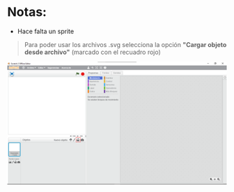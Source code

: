 # Notas: 

- Hace falta un sprite

> Para poder usar los archivos .svg selecciona la opción **"Cargar objeto desde archivo"** (marcado con el recuadro rojo)

![](Materiales/1.png)

